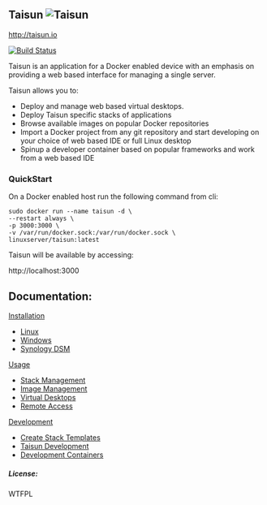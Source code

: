 ## Taisun ![Taisun](http://taisun.io/img/TaisunSmall.png)

http://taisun.io

[![Build Status](https://travis-ci.org/Taisun-Docker/taisun.svg?branch=master)](https://travis-ci.org/Taisun-Docker/taisun)

Taisun is an application for a Docker enabled device with an emphasis on providing a web based interface for managing a single server.

Taisun allows you to:

  - Deploy and manage web based virtual desktops.
  - Deploy Taisun specific stacks of applications
  - Browse available images on popular Docker repositories
  - Import a Docker project from any git repository and start developing on your choice of web based IDE or full Linux desktop
  - Spinup a developer container based on popular frameworks and work from a web based IDE

### QuickStart

On a Docker enabled host run the following command from cli:
```
sudo docker run --name taisun -d \
--restart always \
-p 3000:3000 \
-v /var/run/docker.sock:/var/run/docker.sock \
linuxserver/taisun:latest
```
Taisun will be available by accessing:

http://localhost:3000

## Documentation:

[Installation](https://github.com/Taisun-Docker/taisun/wiki/Installation)
  - [Linux](https://github.com/Taisun-Docker/taisun/wiki/Linux)
  - [Windows](https://github.com/Taisun-Docker/taisun/wiki/Windows)
  - [Synology DSM](https://github.com/Taisun-Docker/taisun/wiki/Synology)

[Usage](https://github.com/Taisun-Docker/taisun/wiki/Usage)
  - [Stack Management](https://github.com/Taisun-Docker/taisun/wiki/Stacks)
  - [Image Management](https://github.com/Taisun-Docker/taisun/wiki/Images)
  - [Virtual Desktops](https://github.com/Taisun-Docker/taisun/wiki/VDI)
  - [Remote Access](https://github.com/Taisun-Docker/taisun/wiki/Gateway)

[Development](https://github.com/Taisun-Docker/taisun/wiki/Development)
  - [Create Stack Templates](https://github.com/Taisun-Docker/taisun/wiki/Templates)
  - [Taisun Development](https://github.com/Taisun-Docker/taisun/wiki/Taisundev)
  - [Development Containers](https://github.com/Taisun-Docker/taisun/wiki/YourApp)

##### License:
WTFPL

